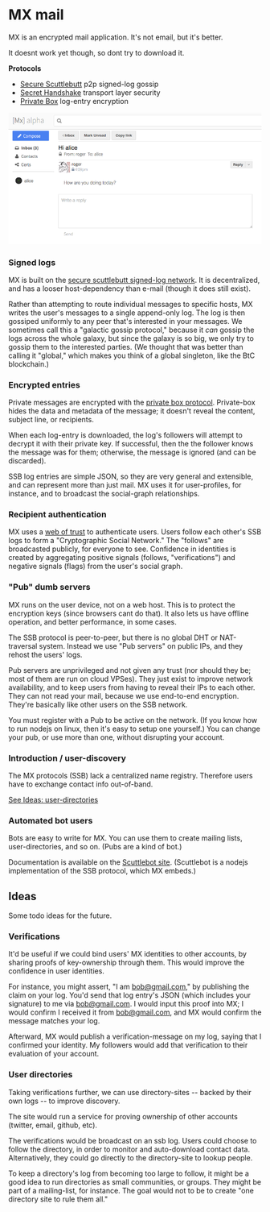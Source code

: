 # MX mail

MX is an encrypted mail application.
It's not email, but it's better.

It doesnt work yet though, so dont try to download it.

**Protocols**
 - [Secure Scuttlebutt](https://scuttlebot.io/more/protocols/secure-scuttlebutt.html) p2p signed-log gossip
 - [Secret Handshake](https://scuttlebot.io/more/protocols/secret-handshake.html) transport layer security
 - [Private Box](https://scuttlebot.io/more/protocols/private-box.html) log-entry encryption

![screenshot.png](screenshot.png)


### Signed logs

MX is built on the [secure scuttlebutt signed-log network](https://scuttlebot.io/more/protocols/secure-scuttlebutt.html).
It is decentralized, and has a looser host-dependency than e-mail (though it does still exist).

Rather than attempting to route individual messages to specific hosts, MX writes the user's messages to a single append-only log.
The log is then gossiped uniformly to any peer that's interested in your messages.
We sometimes call this a "galactic gossip protocol," because it *can* gossip the logs across the whole galaxy, but since the galaxy is so big, we only try to gossip them to the interested parties.
(We thought that was better than calling it "global," which makes you think of a global singleton, like the BtC blockchain.)


### Encrypted entries

Private messages are encrypted with the [private box protocol](https://scuttlebot.io/more/protocols/private-box.html).
Private-box hides the data and metadata of the message; it doesn't reveal the content, subject line, or recipients.

When each log-entry is downloaded, the log's followers will attempt to decrypt it with their private key.
If successful, then the the follower knows the message was for them; otherwise, the message is ignored (and can be discarded).

SSB log entries are simple JSON, so they are very general and extensible, and can represent more than just mail.
MX uses it for user-profiles, for instance, and to broadcast the social-graph relationships.


### Recipient authentication

MX uses a [web of trust](https://en.wikipedia.org/wiki/Web_of_trust) to authenticate users.
Users follow each other's SSB logs to form a "Cryptographic Social Network."
The "follows" are broadcasted publicly, for everyone to see.
Confidence in identities is created by aggregating positive signals (follows, "verifications") and negative signals (flags) from the user's social graph.


### "Pub" dumb servers

MX runs on the user device, not on a web host.
This is to protect the encryption keys (since browsers cant do that).
It also lets us have offline operation, and better performance, in some cases.

The SSB protocol is peer-to-peer, but there is no global DHT or NAT-traversal system.
Instead we use "Pub servers" on public IPs, and they rehost the users' logs.

Pub servers are unprivileged and not given any trust (nor should they be; most of them are run on cloud VPSes).
They just exist to improve network availability, and to keep users from having to reveal their IPs to each other.
They can not read your mail, because we use end-to-end encryption.
They're basically like other users on the SSB network.

You must register with a Pub to be active on the network.
(If you know how to run nodejs on linux, then it's easy to setup one yourself.)
You can change your pub, or use more than one, without disrupting your account.


### Introduction / user-discovery

The MX protocols (SSB) lack a centralized name registry.
Therefore users have to exchange contact info out-of-band.

[See Ideas: user-directories](#user-directories)


### Automated bot users

Bots are easy to write for MX.
You can use them to create mailing lists, user-directories, and so on.
(Pubs are a kind of bot.)

Documentation is available on the [Scuttlebot site](https://scuttlebot.io/).
(Scuttlebot is a nodejs implementation of the SSB protocol, which MX embeds.)



## Ideas

Some todo ideas for the future.


### Verifications

It'd be useful if we could bind users' MX identities to other accounts, by sharing proofs of key-ownership through them.
This would improve the confidence in user identities.

For instance, you might assert, "I am bob@gmail.com," by publishing the claim on your log.
You'd send that log entry's JSON (which includes your signature) to me via bob@gmail.com.
I would input this proof into MX; I would confirm I received it from bob@gmail.com, and MX would confirm the message matches your log.

Afterward, MX would publish a verification-message on my log, saying that I confirmed your identity.
My followers would add that verification to their evaluation of your account.


### User directories

Taking verifications further, we can use directory-sites -- backed by their own logs -- to improve discovery.

The site would run a service for proving ownership of other accounts (twitter, email, github, etc).

The verifications would be broadcast on an ssb log.
Users could choose to follow the directory, in order to monitor and auto-download contact data.
Alternatively, they could go directly to the directory-site to lookup people.

To keep a directory's log from becoming too large to follow, it might be a good idea to run directories as small communities, or groups.
They might be part of a mailing-list, for instance.
The goal would not to be to create "one directory site to rule them all."

